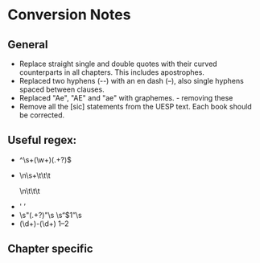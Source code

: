 # Conversion Notes
## General
* Replace straight single and double quotes with their curved counterparts in all chapters. This includes apostrophes.
* Replaced two hyphens (--) with an en dash (–), also single hyphens spaced between clauses.
* Replaced "Ae", "AE" and "ae" with graphemes. - removing these
* Remove all the [sic] statements from the UESP text. Each book should be corrected.

## Useful regex:
* ^\s+(\w+)(.+?)$
* </p>\n\s+\t\t\t<p> </p>\n\t\t\t<p>
* ' ’
* \s"(.+?)"\s \s“$1”\s
* (\d+)-(\d+) $1–$2

## Chapter specific